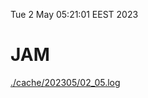 Tue  2 May 05:21:01 EEST 2023
# JAM
<a href='./cache/202305/02_05.log'>./cache/202305/02_05.log</a>
